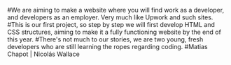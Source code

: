 #We are aiming to make a website where you will find work as a developer, and developers as an employer. Very much like Upwork and such sites.
#This is our first project, so step by step we will first develop HTML and CSS structures, aiming to make it a fully functioning website by the end of this year.
#There's not much to our stories, we are two young, fresh developers who are still learning the ropes regarding coding.
#Matias Chapot | Nicolás Wallace